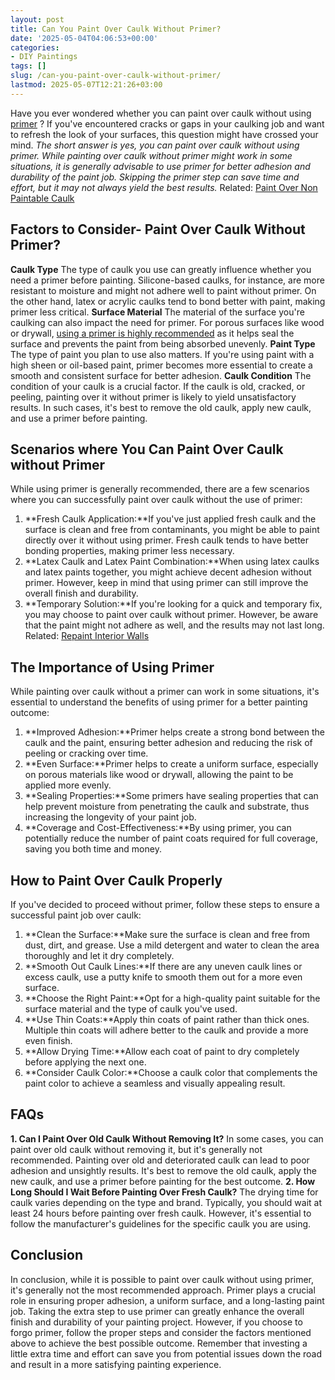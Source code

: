 ```yaml
---
layout: post
title: Can You Paint Over Caulk Without Primer?
date: '2025-05-04T04:06:53+00:00'
categories:
- DIY Paintings
tags: []
slug: /can-you-paint-over-caulk-without-primer/
lastmod: 2025-05-07T12:21:26+03:00
---
```


Have you ever wondered whether you can paint over caulk without using
[primer](https://pestpolicy.com/best-oil-based-primer-for-cabinets/)
? If you've encountered cracks or gaps in your caulking job and want to refresh the look of your surfaces, this question might have crossed your mind.
*The short answer is yes, you can paint over caulk without using primer. While painting over caulk without primer might work in some situations, it is generally advisable to use primer for better adhesion and durability of the paint job.*
*Skipping the primer step can save time and effort, but it may not always yield the best results.*
Related:
[Paint Over Non Paintable Caulk](https://pestpolicy.com/how-to-paint-over-non-paintable-caulk/)
## **Factors to Consider**- Paint Over Caulk Without Primer?
**Caulk Type**
The type of caulk you use can greatly influence whether you need a primer before painting.
Silicone-based caulks, for instance, are more resistant to moisture and might not adhere well to paint without primer. On the other hand, latex or acrylic caulks tend to bond better with paint, making primer less critical.
**Surface Material**
The material of the surface you're caulking can also impact the need for primer. For porous surfaces like wood or drywall,
[using a primer is highly recommended](https://pestpolicy.com/best-exterior-primer-paint/)
as it helps seal the surface and prevents the paint from being absorbed unevenly.
**Paint Type**
The type of paint you plan to use also matters. If you're using paint with a high sheen or oil-based paint, primer becomes more essential to create a smooth and consistent surface for better adhesion.
**Caulk Condition**
The condition of your caulk is a crucial factor. If the caulk is old, cracked, or peeling, painting over it without primer is likely to yield unsatisfactory results.
In such cases, it's best to remove the old caulk, apply new caulk, and use a primer before painting.
## **Scenarios where You Can Paint Over Caulk without Primer**
While using primer is generally recommended, there are a few scenarios where you can successfully paint over caulk without the use of primer:
1. **Fresh Caulk Application:**If you've just applied fresh caulk and the surface is clean and free from contaminants, you might be able to paint directly over it without using primer. Fresh caulk tends to have better bonding properties, making primer less necessary.
2. **Latex Caulk and Latex Paint Combination:**When using latex caulks and latex paints together, you might achieve decent adhesion without primer. However, keep in mind that using primer can still improve the overall finish and durability.
3. **Temporary Solution:**If you're looking for a quick and temporary fix, you may choose to paint over caulk without primer. However, be aware that the paint might not adhere as well, and the results may not last long.
Related:
[Repaint Interior Walls](https://pestpolicy.com/how-often-should-you-repaint-interior-walls/)
## **The Importance of Using Primer**
While painting over caulk without a primer can work in some situations, it's essential to understand the benefits of using primer for a better painting outcome:
1. **Improved Adhesion:**Primer helps create a strong bond between the caulk and the paint, ensuring better adhesion and reducing the risk of peeling or cracking over time.
2. **Even Surface:**Primer helps to create a uniform surface, especially on porous materials like wood or drywall, allowing the paint to be applied more evenly.
3. **Sealing Properties:**Some primers have sealing properties that can help prevent moisture from penetrating the caulk and substrate, thus increasing the longevity of your paint job.
4. **Coverage and Cost-Effectiveness:**By using primer, you can potentially reduce the number of paint coats required for full coverage, saving you both time and money.
## **How to Paint Over Caulk Properly**
If you've decided to proceed without primer, follow these steps to ensure a successful paint job over caulk:
1. **Clean the Surface:**Make sure the surface is clean and free from dust, dirt, and grease. Use a mild detergent and water to clean the area thoroughly and let it dry completely.
2. **Smooth Out Caulk Lines:**If there are any uneven caulk lines or excess caulk, use a putty knife to smooth them out for a more even surface.
3. **Choose the Right Paint:**Opt for a high-quality paint suitable for the surface material and the type of caulk you've used.
4. **Use Thin Coats:**Apply thin coats of paint rather than thick ones. Multiple thin coats will adhere better to the caulk and provide a more even finish.
5. **Allow Drying Time:**Allow each coat of paint to dry completely before applying the next one.
6. **Consider Caulk Color:**Choose a caulk color that complements the paint color to achieve a seamless and visually appealing result.
## FAQs
**1. Can I Paint Over Old Caulk Without Removing It?**
In some cases, you can paint over old caulk without removing it, but it's generally not recommended. Painting over old and deteriorated caulk can lead to poor adhesion and unsightly results.
It's best to remove the old caulk, apply the new caulk, and use a primer before painting for the best outcome.
**2. How Long Should I Wait Before Painting Over Fresh Caulk?**
The drying time for caulk varies depending on the type and brand. Typically, you should wait at least 24 hours before painting over fresh caulk.
However, it's essential to follow the manufacturer's guidelines for the specific caulk you are using.
## **Conclusion**
In conclusion, while it is possible to paint over caulk without using primer, it's generally not the most recommended approach. Primer plays a crucial role in ensuring proper adhesion, a uniform surface, and a long-lasting paint job.
Taking the extra step to use primer can greatly enhance the overall finish and durability of your painting project. However, if you choose to forgo primer, follow the proper steps and consider the factors mentioned above to achieve the best possible outcome.
Remember that investing a little extra time and effort can save you from potential issues down the road and result in a more satisfying painting experience.
